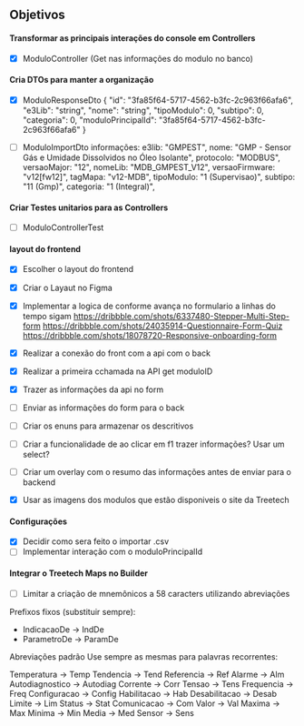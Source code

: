 ## Objetivos

#### Transformar as principais interações do console em Controllers
- [x] ModuloController (Get nas informações do modulo no banco)

#### Cria DTOs para manter a organização
- [x] ModuloResponseDto
{
  "id": "3fa85f64-5717-4562-b3fc-2c963f66afa6",
  "e3Lib": "string",
  "nome": "string",
  "tipoModulo": 0,
  "subtipo": 0,
  "categoria": 0,
  "moduloPrincipalId": "3fa85f64-5717-4562-b3fc-2c963f66afa6"
}

- [ ] ModuloImportDto
informações:
        e3lib: "GMPEST",
        nome: "GMP - Sensor Gás e Umidade Dissolvidos no Óleo Isolante",
        protocolo: "MODBUS",
        versaoMajor: "12",
        nomeLib: "MDB_GMPEST_V12",
        versaoFirmware: "v12[fw12]",
        tagMapa: "v12-MDB",
        tipoModulo: "1 (Supervisao)",
        subtipo: "11 (Gmp)",
        categoria: "1 (Integral)",



#### Criar Testes unitarios para as Controllers
- [ ] ModuloControllerTest 


#### layout do frontend
- [x] Escolher o layout do frontend
- [x] Criar o Layaut no Figma
- [x] Implementar a logica de conforme avança no formulario a linhas do tempo sigam
https://dribbble.com/shots/6337480-Stepper-Multi-Step-form
https://dribbble.com/shots/24035914-Questionnaire-Form-Quiz
https://dribbble.com/shots/18078720-Responsive-onboarding-form
- [x] Realizar a conexão do front com a api com o back
- [x] Realizar a primeira cchamada na API get moduloID
- [x] Trazer as informações da api no form
- [ ] Enviar as informações do form para o back
- [ ] Criar os enuns para armazenar os descritivos
- [ ] Criar a funcionalidade de ao clicar em f1 trazer informações? Usar um select?
- [ ] Criar um overlay com o resumo das informações antes de enviar para o backend
- [x] Usar as imagens dos modulos que estão disponiveis o site da Treetech



#### Configurações
- [x] Decidir como sera feito o importar .csv
- [ ] Implementar interação com o moduloPrincipalId

#### Integrar o Treetech Maps no Builder
- [ ] Limitar a criação de mnemônicos a 58 caracters utilizando abreviações

Prefixos fixos (substituir sempre):
- IndicacaoDe → IndDe
- ParametroDe → ParamDe

Abreviações padrão
Use sempre as mesmas para palavras recorrentes:

Temperatura         → Temp
Tendencia           → Tend
Referencia          → Ref
Alarme              → Alm
Autodiagnostico     → Autodiag
Corrente            → Corr
Tensao              → Tens
Frequencia          → Freq
Configuracao        → Config
Habilitacao         → Hab
Desabilitacao       → Desab
Limite              → Lim
Status              → Stat
Comunicacao         → Com
Valor               → Val
Maxima              → Max
Minima              → Min
Media               → Med
Sensor              → Sens

